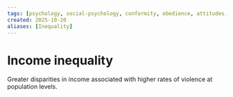 ```yaml
---
tags: [psychology, social-psychology, conformity, obedience, attitudes, attribution, prejudice, aggression, prosocial]
created: 2025-10-20
aliases: [Inequality]
---
```

# Income inequality

Greater disparities in income associated with higher rates of violence at population levels.
